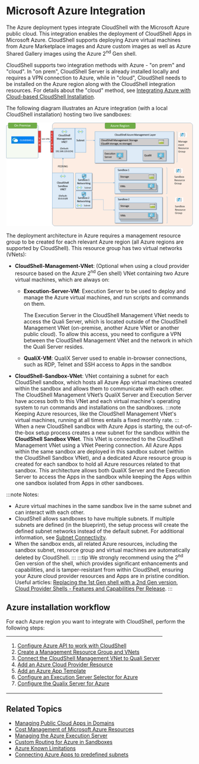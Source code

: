 # Microsoft Azure Integration

The Azure deployment types integrate CloudShell with the Microsoft Azure public cloud. This integration enables the deployment of CloudShell Apps in Microsoft Azure. CloudShell supports deploying Azure virtual machines from Azure Marketplace images and Azure custom images as well as Azure Shared Gallery images using the Azure 2<sup>nd</sup> Gen shell.

CloudShell supports two integration methods with Azure - "on prem" and "cloud". In "on prem", CloudShell Server is already installed locally and requires a VPN connection to Azure, while in "cloud", CloudShell needs to be installed on the Azure region along with the CloudShell integration resources. For details about the "cloud" method, see [Integrating Azure with Cloud-based CloudShell Installation](https://help.quali.com/Online%20Help/0.0/Portal/Content/Admn/Azure-Cld-Only-Intg.htm).

The following diagram illustrates an Azure integration (with a local CloudShell installation) hosting two live sandboxes:

![](/Images/Admin-Guide/Azure-deployment-type/Azure-architecture.png)

The deployment architecture in Azure requires a management resource group to be created for each relevant Azure region (all Azure regions are supported by CloudShell). This resource group has two virtual networks (VNets):

- **CloudShell-Management-VNet**: (Optional when using a cloud provider resource based on the Azure 2<sup>nd</sup> Gen shell) VNet containing two Azure virtual machines, which are always on:
    - **Execution-Server-VM**: Execution Server to be used to deploy and manage the Azure virtual machines, and run scripts and commands on them.
        
        The Execution Server in the CloudShell Management VNet needs to access the Quali Server, which is located outside of the CloudShell Management VNet (on-premise, another Azure VNet or another public cloud). To allow this access, you need to configure a VPN between the CloudShell Management VNet and the network in which the Quali Server resides.
        
    - **QualiX-VM**: QualiX Server used to enable in-browser connections, such as RDP, Telnet and SSH access to Apps in the sandbox

- **CloudShell-Sandbox-VNet**: VNet containing a subnet for each CloudShell sandbox, which hosts all Azure App virtual machines created within the sandbox and allows them to communicate with each other. The CloudShell Management VNet’s QualiX Server and Execution Server have access both to this VNet and each virtual machine's operating system to run commands and installations on the sandboxes.
:::note
Keeping Azure resources, like the CloudShell Management VNet's virtual machines, running at all times entails a fixed monthly rate.
:::
When a new CloudShell sandbox with Azure Apps is starting, the out-of-the-box setup process creates a new subnet for the sandbox within the **CloudShell Sandbox VNet**. This VNet is connected to the CloudShell Management VNet using a VNet Peering connection. All Azure Apps within the same sandbox are deployed in this sandbox subnet (within the CloudShell Sandbox VNet), and a dedicated Azure resource group is created for each sandbox to hold all Azure resources related to that sandbox. This architecture allows both QualiX Server and the Execution Server to access the Apps in the sandbox while keeping the Apps within one sandbox isolated from Apps in other sandboxes.

:::note Notes:
- Azure virtual machines in the same sandbox live in the same subnet and can interact with each other.
- CloudShell allows sandboxes to have multiple subnets. If multiple subnets are defined (in the blueprint), the setup process will create the defined subnet networks instead of the default subnet. For additional information, see [Subnet Connectivity](https://help.quali.com/Online%20Help/0.0/Portal/Content/Admn/Cnct-Ctrl-Subnets.htm).
- When the sandbox ends, all related Azure resources, including the sandbox subnet, resource group and virtual machines are automatically deleted by CloudShell.
:::
:::tip
We strongly recommend using the 2<sup>nd</sup> Gen version of the shell, which provides significant enhancements and capabilities, and is tamper-resistant from within CloudShell, ensuring your Azure cloud provider resources and Apps are in pristine condition. Useful articles: [Replacing the 1st Gen shell with a 2nd Gen version](https://help.quali.com/Online%20Help/0.0/Portal/Content/DevGuide/Reference/Converting-1G-Shells.htm#Migrate), [Cloud Provider Shells - Features and Capabilities Per Release](https://help.quali.com/Online%20Help/0.0/Portal/Content/Admn/Clp-capabilities.htm).
:::
## Azure installation workflow

For each Azure region you want to integrate with CloudShell, perform the following steps:

<table style={{ 
    borderLeftStyle: 'solid', borderLeftWidth: 0, 
    borderRightStyle: 'solid', borderRightWidth: 0, 
    borderTopStyle: 'solid', borderTopWidth: 0, 
    borderBottomStyle: 'solid', borderBottomWidth: 0, 
    marginLeft: 0, marginRight: 'auto' 
}}>
    <tbody>
        <tr>
            <td style={{ backgroundColor: '#fff9c7' }}>
                <ol>
                    <li value={1}><a href="https://help.quali.com/Online%20Help/0.0/Portal/Content/Admn/Azure-Cnfg-API.htm">Configure Azure API to work with CloudShell</a></li>
                    <li value={2}><a href="https://help.quali.com/Online%20Help/0.0/Portal/Content/Admn/Azure-Crt-Mng-RSc-Grp.htm">Create a Management Resource Group and VNets</a></li>
                    <li value={3}><a href="https://help.quali.com/Online%20Help/0.0/Portal/Content/Admn/Azure-VNET-Cnct-to-Quali.htm">Connect the CloudShell Management VNet to Quali Server</a></li>
                    <li value={4}><a href="https://help.quali.com/Online%20Help/0.0/Portal/Content/Admn/Azure-Cld-Prvdr-Rsc.htm">Add an Azure Cloud Provider Resource</a></li>
                    <li value={5}><a href="https://help.quali.com/Online%20Help/0.0/Portal/Content/Admn/Azure-App.htm">Add an Azure App Template</a></li>
                    <li value={6}><a href="https://help.quali.com/Online%20Help/0.0/Portal/Content/Admn/Azure-VNET-Exec-Srv.htm">Configure an Execution Server Selector for Azure</a></li>
                    <li value={7}><a href="https://help.quali.com/Online%20Help/0.0/Portal/Content/Admn/Azure-VNET-Qualix-Srv.htm">Configure the Qualix Server for Azure</a></li>
                </ol>
            </td>
        </tr>
    </tbody>
</table>


## Related Topics

- [Managing Public Cloud Apps in Domains](https://help.quali.com/Online%20Help/0.0/Portal/Content/Admn/Mng-Pblc-Cld-Apps-in-Dmns.htm)
- [Cost Management of Microsoft Azure Resources](https://help.quali.com/Online%20Help/0.0/Portal/Content/Admn/Azure-Cst-Mngmnt.htm)
- [Managing the Azure Execution Server](https://help.quali.com/Online%20Help/0.0/Portal/Content/Admn/Azure-VNET-Exec-Srv-Mng.htm)
- [Custom Routing for Azure in Sandboxes](https://help.quali.com/Online%20Help/0.0/Portal/Content/Admn/Azure-Cstm-Routing.htm)
- [Azure Known Limitations](https://help.quali.com/Online%20Help/0.0/Portal/Content/Admn/Azure-Known-Limits.htm)
- [Connecting Azure Apps to predefined subnets](https://help.quali.com/Online%20Help/0.0/Portal/Content/CSP/LAB-MNG/Sndbx-Rsrc-Cnct.htm#Connecti4)